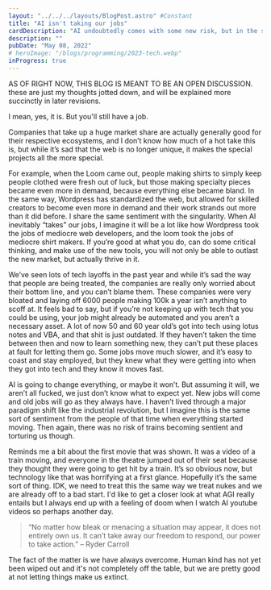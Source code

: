 ```yaml
---
layout: "../../../layouts/BlogPost.astro" #Constant
title: "AI isn't taking our jobs"
cardDescription: "AI undoubtedly comes with some new risk, but in the short term, nothing we haven't seen before."
description: ""
pubDate: "May 08, 2022"
# heroImage: "/blogs/programming/2023-tech.webp"
inProgress: true
---
```

AS OF RIGHT NOW, THIS BLOG IS MEANT TO BE AN OPEN DISCUSSION.
these are just my thoughts jotted down, and will be explained more succinctly in later revisions.



I mean, yes, it is. But you'll still have a job.

Companies that take up a huge market share are actually generally good for their respective ecosystems, and I don’t know how much of a hot take this is, but while it’s sad that the web is no longer unique, it makes the special projects all the more special. 

For example, when the Loom came out, people making shirts to simply keep people clothed were fresh out of luck, but those making specialty pieces became even more in demand, because everything else became bland. In the same way, Wordpress has standardized the web, but allowed for skilled creators to become even more in demand and their work strands out more than it did before. I share the same sentiment with the singularity. When AI inevitably “takes” our jobs, I imagine it will be a lot like how Wordpress took the jobs of mediocre web developers, and the loom took the jobs of mediocre shirt makers. If you’re good at what you do, can do some critical thinking, and make use of the new tools, you will not only be able to outlast the new market, but actually thrive in it.

We’ve seen lots of tech layoffs in the past year and while it’s sad the way that people are being treated, the companies are really only worried about their bottom line, and you can’t blame them. These companies were very bloated and laying off 6000 people making 100k a year isn’t anything to scoff at. It feels bad to say, but if you’re not keeping up with tech that you could be using, your job might already be automated and you aren’t a necessary asset. A lot of now 50 and 60 year old’s got into tech using lotus notes and VBA, and that shit is just outdated. If they haven’t taken the time between then and now to learn something new, they can’t put these places at fault for letting them go. Some jobs move much slower, and it’s easy to coast and stay employed, but they knew what they were getting into when they got into tech and they know it moves fast. 

AI is going to change everything, or maybe it won’t. But assuming it will, we aren’t all fucked, we just don’t know what to expect yet. New jobs will come and old jobs will go as they always have. I haven’t lived through a major paradigm shift like the industrial revolution, but I imagine this is the same sort of sentiment from the people of that time when everything started moving. Then again, there was no risk of trains becoming sentient and torturing us though.

Reminds me a bit about the first movie that was shown. It was a video of a train moving, and everyone in the theatre jumped out of their seat because they thought they were going to get hit by a train. It’s so obvious now, but technology like that was horrifying at a first glance. Hopefully it’s the same sort of thing. IDK, we need to treat this the same way we treat nukes and we are already off to a bad start. I'd like to get a closer look at what AGI really entails but I always end up with a feeling of doom when I watch AI youtube videos so perhaps another day.


> “No matter how bleak or menacing a situation may appear, it does not entirely own us. It can’t take away our freedom to respond, our power to take action.” – Ryder Carroll

The fact of the matter is we have always overcome. Human kind has not yet been wiped out and it's not completely off the table, but we are pretty good at not letting things make us extinct.